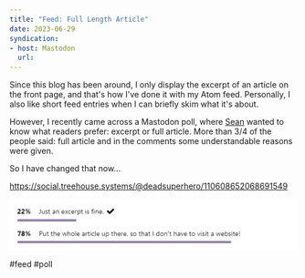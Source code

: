 ```yaml
---
title: "Feed: Full Length Article"
date: 2023-06-29
syndication: 
- host: Mastodon
  url: 
---
```


Since this blog has been around, I only display the excerpt of an article on the front page, and that's how I've done it with my Atom feed. Personally, I also like short feed entries when I can briefly skim what it's about.

However, I recently came across a Mastodon poll, where [Sean](https://social.treehouse.systems/@deadsuperhero) wanted to know what readers prefer: excerpt or full article. More than 3/4 of the people said: full article and in the comments some understandable reasons were given.

So I have changed that now...

https://social.treehouse.systems/@deadsuperhero/110608652068691549

![06-29-results-full-article-poll](images/06-29-results-full-article-poll.png)

#feed #poll
